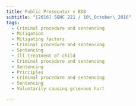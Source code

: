 ```yaml
---
title: Public Prosecutor v BDB 
subtitle: "[2016] SGHC 221 / 10\_October\_2016"
tags:
  - Criminal procedure and sentencing
  - Mitigation
  - Mitigating factors
  - Criminal procedure and sentencing
  - Sentencing
  - Ill-treatment of child
  - Criminal procedure and sentencing
  - Sentencing
  - Principles
  - Criminal procedure and sentencing
  - Sentencing
  - Voluntarily causing grievous hurt

---
```


